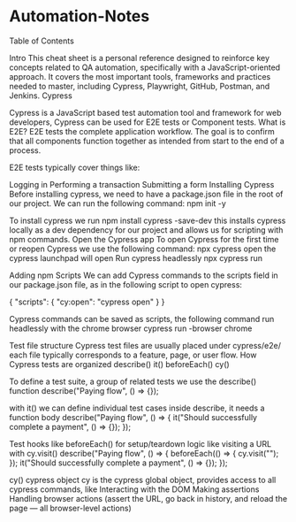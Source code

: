 # Automation-Notes


Table of Contents


Intro
This cheat sheet is a personal reference designed to reinforce key concepts related to QA automation, specifically with a JavaScript-oriented approach. It covers the most important tools, frameworks and practices needed to master, including Cypress, Playwright, GitHub, Postman, and Jenkins. 
Cypress

Cypress is a JavaScript based test automation tool and framework for web developers, Cypress can be used for E2E tests or Component tests. 
What is E2E?
E2E tests the complete application workflow. The goal is to confirm that all components function together as intended from start to the end of a process.

E2E tests typically cover things like:

Logging in
Performing a transaction
Submitting a form
Installing Cypress
Before installing cypress, we need to have a package.json file in the root of our project. We can run the following command:  npm init -y   

To install cypress we run npm install cypress -save-dev  this installs cypress locally as a dev dependency for our project and allows us for scripting with npm commands.
Open the Cypress app
To open Cypress for the first time or reopen Cypress we use the following command: npx cypress open  the cypress launchpad will open
Run cypress headlessly
npx cypress run

Adding npm Scripts
We can add Cypress commands to the scripts field in our package.json file, as in the following script to open cypress:

{
 "scripts": {
   "cy:open": "cypress open"
 }
}

Cypress commands can be saved as scripts, the following command run headlessly with the chrome browser cypress run -browser chrome

Test file structure
Cypress test files are usually placed under cypress/e2e/ each file typically corresponds to a feature, page, or user flow. 
How Cypress tests are organized
describe()
it()
beforeEach()
cy()

To define a test suite, a group of related tests we use the describe() function
describe("Paying flow", () => {});

with it() we can define individual test cases inside describe, it needs a function body
describe("Paying flow", () => {
  it("Should successfully complete a payment", () => {});
});

Test hooks like beforeEach() for setup/teardown logic like visiting a URL with cy.visit()
describe("Paying flow", () => {
  beforeEach(() => {
    cy.visit("");
  });
  it("Should successfully complete a payment", () => {});
});

cy() cypress object
cy is the cypress global object, provides access to all cypress commands, like
Interacting with the DOM
Making assertions
Handling browser actions (assert the URL, go back in history, and reload the page — all browser-level actions)
